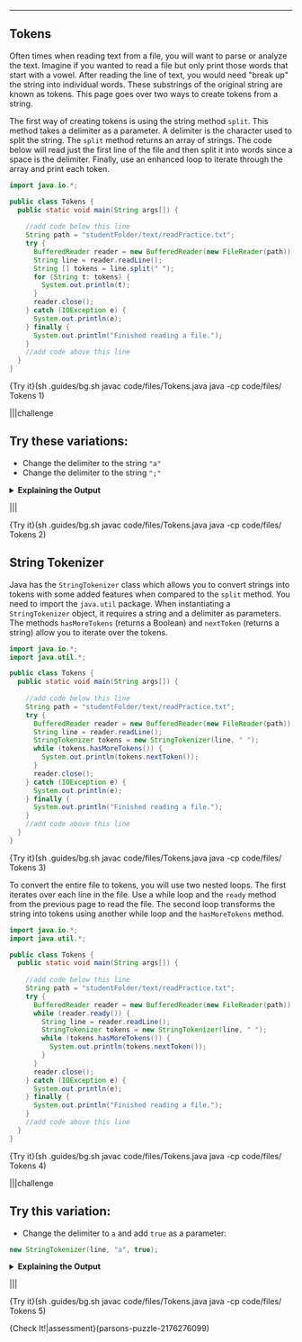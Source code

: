 ----------

## Tokens

Often times when reading text from a file, you will want to parse or analyze the text. Imagine if you wanted to read a file but only print those words that start with a vowel. After reading the line of text, you would need "break up" the string into individual words. These substrings of the original string are known as tokens. This page goes over two ways to create tokens from a string.

The first way of creating tokens is using the string method `split`. This method takes a delimiter as a parameter. A delimiter is the character used to split the string. The `split` method returns an array of strings. The code below will read just the first line of the file and then split it into words since a space is the delimiter. Finally, use an enhanced loop to iterate through the array and print each token.

```java
import java.io.*;

public class Tokens {
  public static void main(String args[]) {
    
    //add code below this line
    String path = "studentFolder/text/readPractice.txt";
    try {
      BufferedReader reader = new BufferedReader(new FileReader(path));
      String line = reader.readLine();
      String [] tokens = line.split(" ");
      for (String t: tokens) {
        System.out.println(t);
      }
      reader.close();
    } catch (IOException e) {
      System.out.println(e);
    } finally {
      System.out.println("Finished reading a file.");
    }
    //add code above this line 
  }
}
```

{Try it}(sh .guides/bg.sh javac code/files/Tokens.java java -cp code/files/ Tokens 1)

|||challenge
## Try these variations:
* Change the delimiter to the string `"a"`
* Change the delimiter to the string `";"`

<details>
  <summary><strong>Explaining the Output</strong></summary>
  Notice that when the delimiter is <code>"a"</code> that the letter "a" no longer appears in the tokens. When the delimiter does not appear in the line of text, then one token (the original line of text) is made.
</details>

|||

{Try it}(sh .guides/bg.sh javac code/files/Tokens.java java -cp code/files/ Tokens 2)

## String Tokenizer

Java has the `StringTokenizer` class which allows you to convert strings into tokens with some added features when compared to the `split` method. You need to import the `java.util` package. When instantiating a `StringTokenizer` object, it requires a string and a delimiter as parameters. The methods `hasMoreTokens` (returns a Boolean) and `nextToken` (returns a string) allow you to iterate over the tokens.

```java
import java.io.*;
import java.util.*;

public class Tokens {
  public static void main(String args[]) {
    
    //add code below this line
    String path = "studentFolder/text/readPractice.txt";
    try {
      BufferedReader reader = new BufferedReader(new FileReader(path));
      String line = reader.readLine();
      StringTokenizer tokens = new StringTokenizer(line, " ");
      while (tokens.hasMoreTokens()) {
        System.out.println(tokens.nextToken());
      }
      reader.close();
    } catch (IOException e) {
      System.out.println(e);
    } finally {
      System.out.println("Finished reading a file.");
    }
    //add code above this line 
  }
}
```

{Try it}(sh .guides/bg.sh javac code/files/Tokens.java java -cp code/files/ Tokens 3)

To convert the entire file to tokens, you will use two nested loops. The first iterates over each line in the file. Use a while loop and the `ready` method from the previous page to read the file. The second loop transforms the string into tokens using another while loop and the `hasMoreTokens` method.

```java
import java.io.*;
import java.util.*;

public class Tokens {
  public static void main(String args[]) {
    
    //add code below this line
    String path = "studentFolder/text/readPractice.txt";
    try {
      BufferedReader reader = new BufferedReader(new FileReader(path));
      while (reader.ready()) {
        String line = reader.readLine();
        StringTokenizer tokens = new StringTokenizer(line, " ");
        while (tokens.hasMoreTokens()) {
          System.out.println(tokens.nextToken());
        }
      }
      reader.close();
    } catch (IOException e) {
      System.out.println(e);
    } finally {
      System.out.println("Finished reading a file.");
    }
    //add code above this line 
  }
}
```

{Try it}(sh .guides/bg.sh javac code/files/Tokens.java java -cp code/files/ Tokens 4)

|||challenge
## Try this variation:
* Change the delimiter to `a` and add `true` as a parameter:
```java
new StringTokenizer(line, "a", true);
```

<details>
  <summary><strong>Explaining the Output</strong></summary>
  The Boolean `true` means that delimiter will be included with the tokens. The delimiters will be their own token. Delimiters are always excluded from the tokens when using `split`.
</details>

|||

{Try it}(sh .guides/bg.sh javac code/files/Tokens.java java -cp code/files/ Tokens 5)

{Check It!|assessment}(parsons-puzzle-2176276099)
